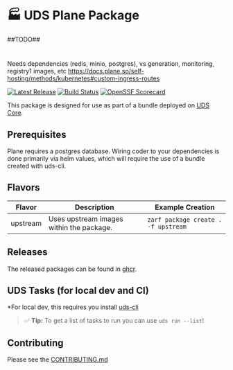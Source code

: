 # 🏭 UDS Plane Package

##TODO##
######
#####
####
###
##
#
Needs dependencies (redis, minio, postgres), vs generation, monitoring, registry1 images, etc
https://docs.plane.so/self-hosting/methods/kubernetes#custom-ingress-routes


[![Latest Release](https://img.shields.io/github/v/release/defenseunicorns/uds-package-plane)](https://github.com/defenseunicorns/uds-package-plane/releases)
[![Build Status](https://img.shields.io/github/actions/workflow/status/defenseunicorns/uds-package-plane/tag-and-release.yaml)](https://github.com/defenseunicorns/uds-package-plane/actions/workflows/tag-and-release.yaml)
[![OpenSSF Scorecard](https://api.securityscorecards.dev/projects/github.com/defenseunicorns/uds-package-plane/badge)](https://api.securityscorecards.dev/projects/github.com/defenseunicorns/uds-package-plane)

This package is designed for use as part of a bundle deployed on [UDS Core](https://github.com/defenseunicorns/uds-core).

## Prerequisites

Plane requires a postgres database. Wiring coder to your dependencies is done primarily via helm values, which will require the use of a bundle created with uds-cli.

## Flavors

| Flavor | Description | Example Creation |
| ------ | ----------- | ---------------- |
| upstream | Uses upstream images within the package. | `zarf package create . -f upstream` |

## Releases

The released packages can be found in [ghcr](https://github.com/defenseunicorns/uds-package-plane/pkgs/container/packages%2Fuds%2Fplane).

## UDS Tasks (for local dev and CI)

*For local dev, this requires you install [uds-cli](https://github.com/defenseunicorns/uds-cli?tab=readme-ov-file#install)

> :white_check_mark: **Tip:** To get a list of tasks to run you can use `uds run --list`!

## Contributing

Please see the [CONTRIBUTING.md](./CONTRIBUTING.md)